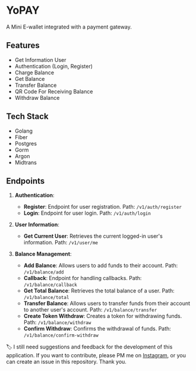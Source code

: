 # YoPAY

A Mini E-wallet integrated with a payment gateway.

## Features
- Get Information User
- Authentication (Login, Register)
- Charge Balance
- Get Balance
- Transfer Balance
- QR Code For Receiving Balance
- Withdraw Balance

## Tech Stack
- Golang
- Fiber
- Postgres
- Gorm
- Argon
- Midtrans

## Endpoints

1. **Authentication**:
    - **Register**: Endpoint for user registration. Path: `/v1/auth/register`
    - **Login**: Endpoint for user login. Path: `/v1/auth/login`

2. **User Information**:
    - **Get Current User**: Retrieves the current logged-in user's information. Path: `/v1/user/me`

3. **Balance Management**:
    - **Add Balance**: Allows users to add funds to their account. Path: `/v1/balance/add`
    - **Callback**: Endpoint for handling callbacks. Path: `/v1/balance/callback`
    - **Get Total Balance**: Retrieves the total balance of a user. Path: `/v1/balance/total`
    - **Transfer Balance**: Allows users to transfer funds from their account to another user's account. Path: `/v1/balance/transfer`
    - **Create Token Withdraw**: Creates a token for withdrawing funds. Path: `/v1/balance/withdraw`
    - **Confirm Withdraw**: Confirms the withdrawal of funds. Path: `/v1/balance/confirm-withdraw`


:label: I still need suggestions and feedback for the development of this application. If you want to contribute, please PM me on [Instagram](https://www.instagram.com/_imriann28/), or you can create an issue in this repository. Thank you.

